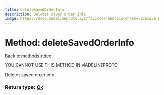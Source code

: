 ```yaml
---
title: deleteSavedOrderInfo
description: Deletes saved order info
image: https://docs.madelineproto.xyz/favicons/android-chrome-256x256.png
---
```

# Method: deleteSavedOrderInfo  
[Back to methods index](index.md)


YOU CANNOT USE THIS METHOD IN MADELINEPROTO


Deletes saved order info



### Return type: [Ok](../types/Ok.md)

